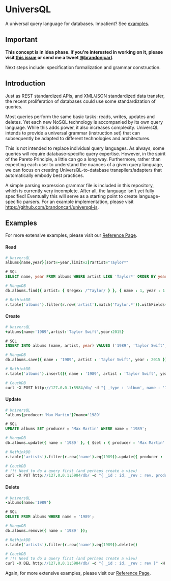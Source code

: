 # UniversQL

A universal query language for databases. Impatient? See [examples](#examples).

## Important

**This concept is in idea phase. If you're interested in working on it, please
visit [this issue](https://github.com/brandoncarl/universql/issues/1) or send me
a tweet [@brandonjcarl](https://twitter.com/brandonjcarl)**.

Next steps include: specification formalization and grammar construction.

## Introduction

Just as REST standardized APIs, and XML/JSON standardized data transfer, the
recent proliferation of databases could use some standardization of queries.

Most queries perform the same basic tasks: reads, writes, updates and deletes.
Yet each new NoSQL technology is accompanied by its own query language. While
this adds power, it also increases complexity. UniversQL intends to provide a
universal grammar (instruction set) that can subsequently be adapted to different
technologies and architectures.

This is not intended to replace individual query languages. As always, some queries
will require database-specific query expertise. However, in the spirit of the
Pareto Principle, a little can go a long way. Furthermore, rather than expecting
each user to understand the nuances of a given query language, we can focus on
creating UniversQL-to-database transpilers/adapters that automatically embody
best practices.

A simple parsing expression grammar file is included in this repository, which
is currently very incomplete. After all, the language isn't yet fully specified!
Eventually this will serve as a starting point to create language-specific parsers.
For an example implementation, please visit https://github.com/brandoncarl/universql-js.


<a name="examples"></a>
## Examples

For more extensive examples, please visit our
[Reference Page](https://github.com/brandoncarl/universql/blob/master/Readme.md).

#### Read

```coffee
# UniversQL
albums{name,year}[sort=-year,limit=2]?artist="Taylor*"
```

```sql
# SQL
SELECT name, year FROM albums WHERE artist LIKE 'Taylor*' ORDER BY year DESC LIMIT 2;
```

```coffee
# MongoDB
db.albums.find({ artist: { $regex: /^Taylor/ } }, { name : 1, year : 1 }).sort({ year : -1 }).limit(2);
```

```coffee
# RethinkDB
r.table('albums').filter(r.row('artist').match('Taylor.*')).withFields("name", "year").orderBy(r.desc('year')).limit(2);
```

#### Create

```coffee
# UniversQL
+albums{name:'1989',artist:'Taylor Swift',year:2015}
```

```sql
# SQL
INSERT INTO albums (name, artist, year) VALUES ('1989', 'Taylor Swift', 2015);
```

```coffee
# MongoDB
db.albums.save({ name : '1989', artist : 'Taylor Swift', year : 2015 })
```

```coffee
# RethinkDB
r.table('albums').insert([{ name : '1989', artist : 'Taylor Swift', year : 2015 }]);
```

```coffee
# CouchDB
curl -X POST http://127.0.0.1:5984/db/ -d "{ _type : 'album', name : '1989', artist : 'Taylor Swift', year : 2015 }" -H "Content-Type: application/json"
```

#### Update

```coffee
# UniversQL
^albums{producer:'Max Martin'}?name='1989'
```

```sql
# SQL
UPDATE albums SET producer = 'Max Martin' WHERE name = '1989';
```

```coffee
# MongoDB
db.albums.update({ name : '1989' }, { $set : { producer : 'Max Martin' } });
```

```coffee
# RethinkDB
r.table('artists').filter(r.row('name').eq(1989)).update({ producer : 'Max Martin'})
```

```coffee
# CouchDB
# !!! Need to do a query first (and perhaps create a view)
curl -X PUT http://127.0.0.1:5984/db/ -d "{ _id : id, _rev : rev, producer : 'Max Martin' }" -H "Content-Type: application/json"
```

#### Delete

```coffee
# UniversQL
-albums{name:'1989'}
```

```sql
# SQL
DELETE FROM albums WHERE name = '1989';
```

```coffee
# MongoDB
db.albums.remove({ name : '1989' });
```

```coffee
# RethinkDB
r.table('artists').filter(r.row('name').eq(1989)).delete()
```

```coffee
# CouchDB
# !!! Need to do a query first (and perhaps create a view)
curl -X DEL http://127.0.0.1:5984/db/ -d "{ _id : id, _rev : rev }" -H "Content-Type: application/json"
```

Again, for more extensive examples, please visit our
[Reference Page](https://github.com/brandoncarl/universql/blob/master/Readme.md).
